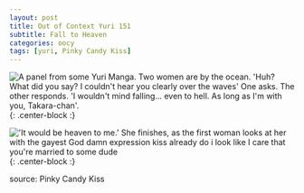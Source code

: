 ```yaml
---
layout: post
title: Out of Context Yuri 151
subtitle: Fall to Heaven
categories: oocy
tags: [yuri, Pinky Candy Kiss]
---
```



![A panel from some Yuri Manga. Two women are by the ocean. 'Huh? What did you say? I couldn't hear you clearly over the waves' One asks. The other responds. 'I wouldn't mind falling... even to hell. As long as I'm with you, Takara-chan'.](https://imgur.com/7yBCJie.png){: .center-block :}


!['It would be heaven to me.' She finishes, as the first woman looks at her with the gayest God damn expression kiss already do i look like I care that you're married to some dude](https://imgur.com/gT5tAWd.png){: .center-block :}

source: Pinky Candy Kiss
